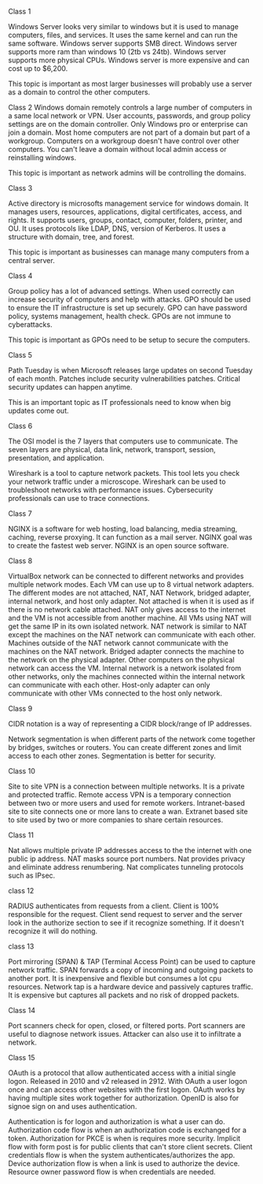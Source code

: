 Class 1

Windows Server looks very similar to windows but it is used to manage computers, files, and services. It uses the same kernel and can run the same software. Windows server supports SMB direct. Windows server supports more ram than windows 10 (2tb vs 24tb). Windows server supports more physical CPUs. Windows server is more expensive and can cost up to $6,200.

This topic is important as most larger businesses will probably use a server as a domain to control the other computers.

Class 2 Windows domain remotely controls a large number of computers in a same local network or VPN. User accounts, passwords, and group policy settings are on the domain controller. Only Windows pro or enterprise can join a domain. Most home computers are not part of a domain but part of a workgroup. Computers on a workgroup doesn't have control over other computers. You can't leave a domain without local admin access or reinstalling windows.

This topic is important as network admins will be controlling the domains.

Class 3

Active directory is microsofts management service for windows domain. It manages users, resources, applications, digital certificates, access, and rights. It supports users, groups, contact, computer, folders, printer, and OU. It uses protocols like LDAP, DNS, version of Kerberos. It uses a structure with domain, tree, and forest.

This topic is important as businesses can manage many computers from a central server.

Class 4

Group policy has a lot of advanced settings. When used correctly can increase security of computers and help with attacks. GPO should be used to ensure the IT infrastructure is set up securely. GPO can have password policy, systems management, health check. GPOs are not immune to cyberattacks.

This topic is important as GPOs need to be setup to secure the computers.

Class 5

Path Tuesday is when Microsoft releases large updates on second Tuesday of each month. Patches include security vulnerabilities patches. Critical security updates can happen anytime.

This is an important topic as IT professionals need to know when big updates come out.

Class 6

The OSI model is the 7 layers that computers use to communicate. The seven layers are physical, data link, network, transport, session, presentation, and application.

Wireshark is a tool to capture network packets. This tool lets you check your network traffic under a microscope. Wireshark can be used to troubleshoot networks with performance issues. Cybersecurity professionals can use to trace connections.

Class 7

NGINX is a software for web hosting, load balancing, media streaming, caching, reverse proxying. It can function as a mail server. NGINX goal was to create the fastest web server. NGINX is an open source software.

Class 8

VirtualBox network can be connected to different networks and provides multiple network modes. Each VM can use up to 8 virtual network adapters. The different modes are not attached, NAT, NAT Network, bridged adapter, internal network, and host only adapter. Not attached is when it is used as if there is no network cable attached. NAT only gives access to the internet and the VM is not accessible from another machine. All VMs using NAT will get the same IP in its own isolated network. NAT network is similar to NAT except the machines on the NAT network can communicate with each other. Machines outside of the NAT network cannot communicate with the machines on the NAT network. Bridged adapter connects the machine to the network on the physical adapter. Other computers on the physical network can access the VM. Internal network is a network isolated from other networks, only the machines connected within the internal network can communicate with each other. Host-only adapter can only communicate with other VMs connected to the host only network.

Class 9

CIDR notation is a way of representing a CIDR block/range of IP addresses.

Network segmentation is when different parts of the network come together by bridges, switches or routers. You can create different zones and limit access to each other zones. Segmentation is better for security.

Class 10

Site to site VPN is a connection between multiple networks. It is a private and protected traffic. Remote access VPN is a temporary connection between two or more users and used for remote workers. Intranet-based site to site connects one or more lans to create a wan. Extranet based site to site used by two or more companies to share certain resources.

Class 11

Nat allows multiple private IP addresses access to the the internet with one public ip address. NAT masks source port numbers. Nat provides privacy and eliminate address renumbering. Nat complicates tunneling protocols such as IPsec.

class 12

RADIUS authenticates from requests from a client. Client is 100% responsible for the request. Client send request to server and the server look in the authorize section to see if it recognize something. If it doesn't recognize it will do nothing.

class 13

Port mirroring (SPAN) & TAP (Terminal Access Point) can be used to capture network traffic. SPAN forwards a copy of incoming and outgoing packets to another port. It is inexpensive and flexible but consumes a lot cpu resources. Network tap is a hardware device and passively captures traffic. It is expensive but captures all packets and no risk of dropped packets.

Class 14

Port scanners check for open, closed, or filtered ports. Port scanners are useful to diagnose network issues. Attacker can also use it to infiltrate a network.

Class 15

OAuth is a protocol that allow authenticated access with a initial single logon. Released in 2010 and v2 released in 2912. With OAuth a user logon once and can access other websites with the first logon. OAuth works by having multiple sites work together for authorization. OpenID is also for signoe sign on and uses authentication.

Authentication is for logon and authorization is what a user can do. Authorization code flow is when an authorization code is exchanged for a token. Authorization for PKCE is when is requires more security. Implicit flow with form post is for public clients that can't store client secrets. Client credentials flow is when the system authenticates/authorizes the app. Device authorization flow is when a link is used to authorize the device. Resource owner password flow is when credentials are needed.
